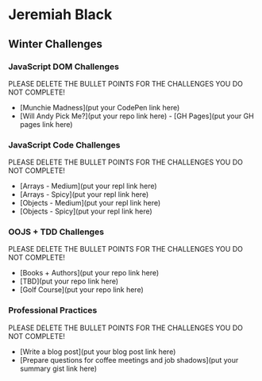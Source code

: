 # Jeremiah Black

## Winter Challenges

### JavaScript DOM Challenges

PLEASE DELETE THE BULLET POINTS FOR THE CHALLENGES YOU DO NOT COMPLETE!

- [Munchie Madness](put your CodePen link here)
- [Will Andy Pick Me?](put your repo link here) - [GH Pages](put your GH pages link here)

### JavaScript Code Challenges

PLEASE DELETE THE BULLET POINTS FOR THE CHALLENGES YOU DO NOT COMPLETE!

- [Arrays - Medium](put your repl link here)
- [Arrays - Spicy](put your repl link here)
- [Objects - Medium](put your repl link here)
- [Objects - Spicy](put your repl link here)

### OOJS + TDD Challenges

PLEASE DELETE THE BULLET POINTS FOR THE CHALLENGES YOU DO NOT COMPLETE!

- [Books + Authors](put your repo link here)
- [TBD](put your repo link here)
- [Golf Course](put your repo link here)

### Professional Practices

PLEASE DELETE THE BULLET POINTS FOR THE CHALLENGES YOU DO NOT COMPLETE!

- [Write a blog post](put your blog post link here)
- [Prepare questions for coffee meetings and job shadows](put your summary gist link here)
